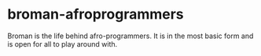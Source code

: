 # broman-afroprogrammers
Broman is the life behind afro-programmers. It is in the most basic form and is open for all to play around with.
